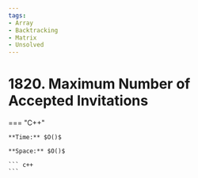 ```yaml
---
tags:
- Array
- Backtracking
- Matrix
- Unsolved
---
```



# 1820. Maximum Number of Accepted Invitations

=== "C++"

    **Time:** $O()$

    **Space:** $O()$

    ``` c++
    ```